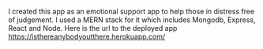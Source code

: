 I created this app as an emotional support app to help those in distress free of judgement. I used a MERN stack for it which includes Mongodb, Express, React and Node. Here is the url to the deployed app https://isthereanybodyoutthere.herokuapp.com/